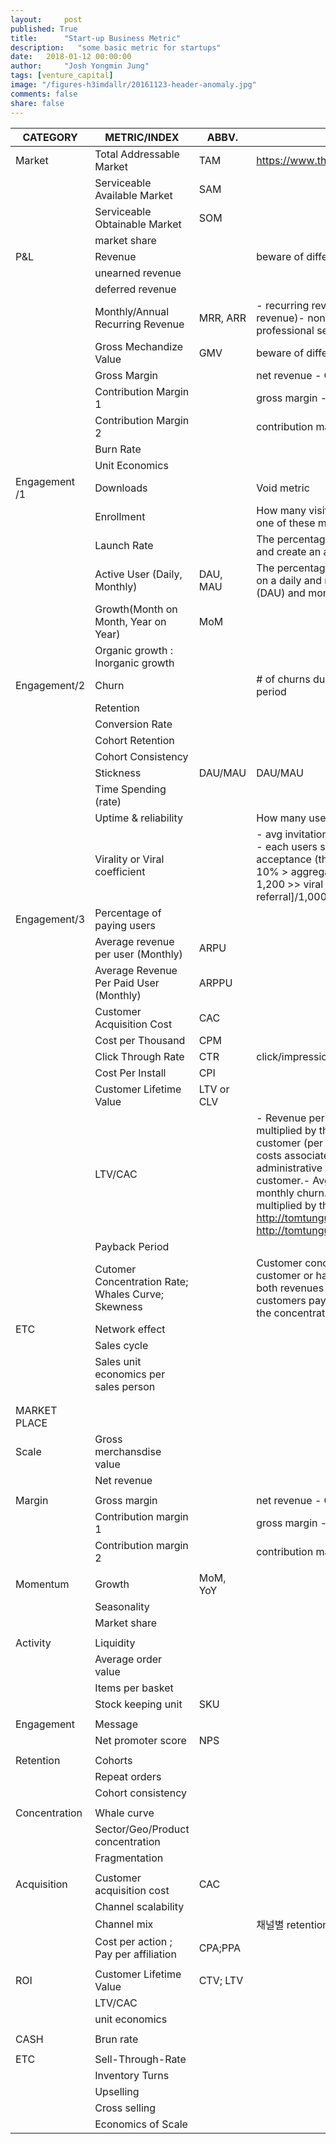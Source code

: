 ```yaml
---
layout:     post
published: True
title:      "Start-up Business Metric"
description:   "some basic metric for startups"
date:   2018-01-12 00:00:00
author:     "Josh Yongmin Jung"
tags: [venture_capital]
image: "/figures-h3imdallr/20161123-header-anomaly.jpg"
comments: false
share: false
---
```


| CATEGORY                     | METRIC/INDEX                                       | ABBV.      | NOTES                                                                                                                                                                                                                                                                                                                                                                                                                                                                                                                                                                                                              |
|------------------------------|----------------------------------------------------|------------|--------------------------------------------------------------------------------------------------------------------------------------------------------------------------------------------------------------------------------------------------------------------------------------------------------------------------------------------------------------------------------------------------------------------------------------------------------------------------------------------------------------------------------------------------------------------------------------------------------------------|
| Market                       | Total Addressable Market                           | TAM        | https://www.thebusinessplanshop.com/blog/en/entry/tam_sam_som                                                                                                                                                                                                                                                                                                                                                                                                                                                                                                                                                      |
|                              | Serviceable Available Market                       | SAM        |                                                                                                                                                                                                                                                                                                                                                                                                                                                                                                                                                                                                                    |
|                              | Serviceable Obtainable Market                      | SOM        |                                                                                                                                                                                                                                                                                                                                                                                                                                                                                                                                                                                                                    |
|                              | market share                                       |            |                                                                                                                                                                                                                                                                                                                                                                                                                                                                                                                                                                                                                    |
| P&L                          | Revenue                                            |            | beware of difference between REVENUE VS GMV                                                                                                                                                                                                                                                                                                                                                                                                                                                                                                                                                                        |
|                              | unearned revenue                                   |            |                                                                                                                                                                                                                                                                                                                                                                                                                                                                                                                                                                                                                    |
|                              | deferred revenue                                   |            |                                                                                                                                                                                                                                                                                                                                                                                                                                                                                                                                                                                                                    |
|                              | Monthly/Annual Recurring Revenue                   | MRR, ARR   | - recurring revenue =/= total revenue(which includes non-recurring revenue)- non-recurring fees:  hardware, setup, installation, professional services/ consulting agreements, bookings                                                                                                                                                                                                                                                                                                                                                                                                                            |
|                              | Gross Mechandize Value                             | GMV        | beware of difference between REVENUE VS GMV                                                                                                                                                                                                                                                                                                                                                                                                                                                                                                                                                                        |
|                              | Gross Margin                                       |            | net revenue - COGS                                                                                                                                                                                                                                                                                                                                                                                                                                                                                                                                                                                                 |
|                              | Contribution Margin 1                              |            | gross margin - variable costs                                                                                                                                                                                                                                                                                                                                                                                                                                                                                                                                                                                      |
|                              | Contribution Margin 2                              |            | contribution margin 1 - sales&margketing                                                                                                                                                                                                                                                                                                                                                                                                                                                                                                                                                                           |
|                              | Burn Rate                                          |            |                                                                                                                                                                                                                                                                                                                                                                                                                                                                                                                                                                                                                    |
|                              | Unit Economics                                     |            |                                                                                                                                                                                                                                                                                                                                                                                                                                                                                                                                                                                                                    |
| Engagement /1    | Downloads                                          |            | Void metric                                                                                                                                                                                                                                                                                                                                                                                                                                                                                                                                                                                                        |
|                              | Enrollment                                         |            | How many visitors become free or trial users, if you’re relying on one of these models to market the service.                                                                                                                                                                                                                                                                                                                                                                                                                                                                                                      |
|                              | Launch Rate                                        |            | The percentage of people who download the app, actually launch it, and create an account.                                                                                                                                                                                                                                                                                                                                                                                                                                                                                                                          |
|                              | Active User (Daily, Monthly)                       | DAU, MAU   | The percentage of users who’ve launched the application and use it on a daily and monthly basis: these are your daily active users (DAU) and monthly active users (MAU).                                                                                                                                                                                                                                                                                                                                                                                                                                           |
|                              | Growth(Month on Month, Year on Year)               | MoM        |                                                                                                                                                                                                                                                                                                                                                                                                                                                                                                                                                                                                                    |
|                              | Organic growth : Inorganic growth                  |            |                                                                                                                                                                                                                                                                                                                                                                                                                                                                                                                                                                                                                    |
| Engagement/2 | Churn                                              |            | # of churns during period / # of customers at the beginning of period                                                                                                                                                                                                                                                                                                                                                                                                                                                                                                                                              |
|                              | Retention                                          |            |                                                                                                                                                                                                                                                                                                                                                                                                                                                                                                                                                                                                                    |
|                              | Conversion Rate                                    |            |                                                                                                                                                                                                                                                                                                                                                                                                                                                                                                                                                                                                                    |
|                              | Cohort Retention                                   |            |                                                                                                                                                                                                                                                                                                                                                                                                                                                                                                                                                                                                                    |
|                              | Cohort Consistency                                 |            |                                                                                                                                                                                                                                                                                                                                                                                                                                                                                                                                                                                                                    |
|                              | Stickness                                          | DAU/MAU    | DAU/MAU                                                                                                                                                                                                                                                                                                                                                                                                                                                                                                                                                                                                            |
|                              | Time Spending (rate)                               |            |                                                                                                                                                                                                                                                                                                                                                                                                                                                                                                                                                                                                                    |
|                              | Uptime & reliability                               |            | How many users and customers leave in a given time period.                                                                                                                                                                                                                                                                                                                                                                                                                                                                                                                                                         |
|                              | Virality or Viral coefficient                      |            | - avg invitation rate x acceptance rate  e.g.  - existing users : 1,000 - each users send invitation on avg: 2 > # of uesrs invited: 2,000 - acceptance (the users that the service can consider as real user): 10% > aggregated # of user after viral loop: 1,000 + 1,000x2x0.1 = 1,200 >> viral coefficient: 2x10% = 0.2 or 200[new user by referral]/1,000[original users] = 0.2                                                                                                                                                                                                                                |
| Engagement/3  | Percentage of paying users                         |            |                                                                                                                                                                                                                                                                                                                                                                                                                                                                                                                                                                                                                    |
|                              | Average revenue per user (Monthly)                 | ARPU       |                                                                                                                                                                                                                                                                                                                                                                                                                                                                                                                                                                                                                    |
|                              | Average Revenue Per Paid User (Monthly)            | ARPPU      |                                                                                                                                                                                                                                                                                                                                                                                                                                                                                                                                                                                                                    |
|                              | Customer Acquisition Cost                          | CAC        |                                                                                                                                                                                                                                                                                                                                                                                                                                                                                                                                                                                                                    |
|                              | Cost per Thousand                                  | CPM        |                                                                                                                                                                                                                                                                                                                                                                                                                                                                                                                                                                                                                    |
|                              | Click Through Rate                                 | CTR        | click/impression                                                                                                                                                                                                                                                                                                                                                                                                                                                                                                                                                                                                   |
|                              | Cost Per Install                                   | CPI        |                                                                                                                                                                                                                                                                                                                                                                                                                                                                                                                                                                                                                    |
|                              | Customer Lifetime Value                            | LTV or CLV |                                                                                                                                                                                                                                                                                                                                                                                                                                                                                                                                                                                                                    |
|                              | LTV/CAC                                            |            | - Revenue per customer (per month) = average order value multiplied by the number of orders.- Contribution margin per customer (per month) = revenue from customer minus variable costs associated with a customer. Variable costs include selling, administrative and any operational costs associated with serving the customer.- Avg. life span of customer (in months) = 1 / by your monthly churn.>> LTV = Contribution margin from customer multiplied by the average lifespan of customer. *** in-depth article http://tomtunguz.com/challenge-of-cac-ltv/  ,  http://tomtunguz.com/netsuite-key-metric/ ** |
|                              | Payback Period                                     |            |                                                                                                                                                                                                                                                                                                                                                                                                                                                                                                                                                                                                                    |
|                              | Cutomer Concentration Rate; Whales Curve; Skewness |            | Customer concentration is defined as the revenue of your largest customer or handful of customers relative to total revenue, with both revenues reflecting the same time period. So if your largest customers pay you $2M/year and your total revenue is $20M/year, the concentration of your largest customer is 10%.                                                                                                                                                                                                                                                                                             |
| ETC                          | Network effect                                     |            |                                                                                                                                                                                                                                                                                                                                                                                                                                                                                                                                                                                                                    |
|                              | Sales cycle                                        |            |                                                                                                                                                                                                                                                                                                                                                                                                                                                                                                                                                                                                                    |
|                              | Sales unit economics per sales person              |            |                                                                                                                                                                                                                                                                                                                                                                                                                                                                                                                                                                                                                    |
|                              |                                                    |            |                                                                                                                                                                                                                                                                                                                                                                                                                                                                                                                                                                                                                    |
|                              |                                                    |            |                                                                                                                                                                                                                                                                                                                                                                                                                                                                                                                                                                                                                    |
| MARKET PLACE                 |                                                    |            |                                                                                                                                                                                                                                                                                                                                                                                                                                                                                                                                                                                                                    |
| Scale                        | Gross merchansdise value                           |            |                                                                                                                                                                                                                                                                                                                                                                                                                                                                                                                                                                                                                    |
|                              | Net revenue                                        |            |                                                                                                                                                                                                                                                                                                                                                                                                                                                                                                                                                                                                                    |
|                              |                                                    |            |                                                                                                                                                                                                                                                                                                                                                                                                                                                                                                                                                                                                                    |
| Margin                       | Gross margin                                       |            | net revenue - COGS                                                                                                                                                                                                                                                                                                                                                                                                                                                                                                                                                                                                 |
|                              | Contribution margin 1                              |            | gross margin - variable costs                                                                                                                                                                                                                                                                                                                                                                                                                                                                                                                                                                                      |
|                              | Contribution margin 2                              |            | contribution margin 1 - sales&margketing                                                                                                                                                                                                                                                                                                                                                                                                                                                                                                                                                                           |
|                              |                                                    |            |                                                                                                                                                                                                                                                                                                                                                                                                                                                                                                                                                                                                                    |
| Momentum                     | Growth                                             | MoM, YoY   |                                                                                                                                                                                                                                                                                                                                                                                                                                                                                                                                                                                                                    |
|                              | Seasonality                                        |            |                                                                                                                                                                                                                                                                                                                                                                                                                                                                                                                                                                                                                    |
|                              | Market share                                       |            |                                                                                                                                                                                                                                                                                                                                                                                                                                                                                                                                                                                                                    |
|                              |                                                    |            |                                                                                                                                                                                                                                                                                                                                                                                                                                                                                                                                                                                                                    |
| Activity                     | Liquidity                                          |            |                                                                                                                                                                                                                                                                                                                                                                                                                                                                                                                                                                                                                    |
|                              | Average order value                                |            |                                                                                                                                                                                                                                                                                                                                                                                                                                                                                                                                                                                                                    |
|                              | Items per basket                                   |            |                                                                                                                                                                                                                                                                                                                                                                                                                                                                                                                                                                                                                    |
|                              | Stock keeping unit                                 | SKU        |                                                                                                                                                                                                                                                                                                                                                                                                                                                                                                                                                                                                                    |
|                              |                                                    |            |                                                                                                                                                                                                                                                                                                                                                                                                                                                                                                                                                                                                                    |
| Engagement                   | Message                                            |            |                                                                                                                                                                                                                                                                                                                                                                                                                                                                                                                                                                                                                    |
|                              | Net promoter score                                 | NPS        |                                                                                                                                                                                                                                                                                                                                                                                                                                                                                                                                                                                                                    |
|                              |                                                    |            |                                                                                                                                                                                                                                                                                                                                                                                                                                                                                                                                                                                                                    |
| Retention                    | Cohorts                                            |            |                                                                                                                                                                                                                                                                                                                                                                                                                                                                                                                                                                                                                    |
|                              | Repeat orders                                      |            |                                                                                                                                                                                                                                                                                                                                                                                                                                                                                                                                                                                                                    |
|                              | Cohort consistency                                 |            |                                                                                                                                                                                                                                                                                                                                                                                                                                                                                                                                                                                                                    |
|                              |                                                    |            |                                                                                                                                                                                                                                                                                                                                                                                                                                                                                                                                                                                                                    |
| Concentration                | Whale curve                                        |            |                                                                                                                                                                                                                                                                                                                                                                                                                                                                                                                                                                                                                    |
|                              | Sector/Geo/Product concentration                   |            |                                                                                                                                                                                                                                                                                                                                                                                                                                                                                                                                                                                                                    |
|                              | Fragmentation                                      |            |                                                                                                                                                                                                                                                                                                                                                                                                                                                                                                                                                                                                                    |
|                              |                                                    |            |                                                                                                                                                                                                                                                                                                                                                                                                                                                                                                                                                                                                                    |
| Acquisition                  | Customer acquisition cost                          | CAC        |                                                                                                                                                                                                                                                                                                                                                                                                                                                                                                                                                                                                                    |
|                              | Channel scalability                                |            |                                                                                                                                                                                                                                                                                                                                                                                                                                                                                                                                                                                                                    |
|                              | Channel mix                                        |            | 채널별 retention, cac, cpa                                                                                                                                                                                                                                                                                                                                                                                                                                                                                                                                                                                         |
|                              | Cost per action ; Pay per affiliation              | CPA;PPA    |                                                                                                                                                                                                                                                                                                                                                                                                                                                                                                                                                                                                                    |
|                              |                                                    |            |                                                                                                                                                                                                                                                                                                                                                                                                                                                                                                                                                                                                                    |
| ROI                          | Customer Lifetime Value                            | CTV; LTV   |                                                                                                                                                                                                                                                                                                                                                                                                                                                                                                                                                                                                                    |
|                              | LTV/CAC                                            |            |                                                                                                                                                                                                                                                                                                                                                                                                                                                                                                                                                                                                                    |
|                              | unit economics                                     |            |                                                                                                                                                                                                                                                                                                                                                                                                                                                                                                                                                                                                                    |
|                              |                                                    |            |                                                                                                                                                                                                                                                                                                                                                                                                                                                                                                                                                                                                                    |
| CASH                         | Brun rate                                          |            |                                                                                                                                                                                                                                                                                                                                                                                                                                                                                                                                                                                                                    |
|                              |                                                    |            |                                                                                                                                                                                                                                                                                                                                                                                                                                                                                                                                                                                                                    |
| ETC                          | Sell-Through-Rate                                  |            |                                                                                                                                                                                                                                                                                                                                                                                                                                                                                                                                                                                                                    |
|                              | Inventory Turns                                    |            |                                                                                                                                                                                                                                                                                                                                                                                                                                                                                                                                                                                                                    |
|                              | Upselling                                          |            |                                                                                                                                                                                                                                                                                                                                                                                                                                                                                                                                                                                                                    |
|                              | Cross selling                                      |            |                                                                                                                                                                                                                                                                                                                                                                                                                                                                                                                                                                                                                    |
|                              | Economics of Scale                                 |            |                                                                                                                                                                                                                                                                                                                                                                                                                                                                                                                                                                                                                    |
